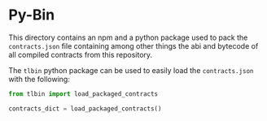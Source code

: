 # Py-Bin

This directory contains an npm and a python package used to pack the `contracts.json` file containing among other things
the abi and bytecode of all compiled contracts from this repository.

The `tlbin` python package can be used to easily load the `contracts.json` with the following:

```python
from tlbin import load_packaged_contracts

contracts_dict = load_packaged_contracts()
```
